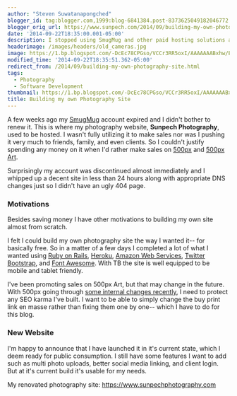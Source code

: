 ```yaml
---
author: "Steven Suwatanapongched"
blogger_id: tag:blogger.com,1999:blog-6841384.post-8373625049182046772
blogger_orig_url: https://www.sunpech.com/2014/09/building-my-own-photography-site.html
date: '2014-09-22T18:35:00.001-05:00'
description: I stopped using SmugMug and other paid hosting solutions and built my own photography website for Sunpech Photography.
headerimage: /images/headers/old_cameras.jpg
image: https://1.bp.blogspot.com/-DcEc78CPGso/VCCr3RR5oxI/AAAAAAABxhw/EhVWFgp_I1A/s800/Screen%2BShot%2B2014-09-22%2Bat%2B4.07.52%2BPM.png
modified_time: '2014-09-22T18:35:51.362-05:00'
redirect_from: /2014/09/building-my-own-photography-site.html
tags:
  - Photography
  - Software Development
thumbnail: https://1.bp.blogspot.com/-DcEc78CPGso/VCCr3RR5oxI/AAAAAAABxhw/EhVWFgp_I1A/s800/Screen%2BShot%2B2014-09-22%2Bat%2B4.07.52%2BPM.png
title: Building my own Photography Site
---
```



A few weeks ago my <a href="https://www.smugmug.com/">SmugMug</a> account expired and I didn't bother to renew it. This is where my photography website, <b>Sunpech Photography</b>, used to be hosted. I wasn't fully utilizing it to make sales nor was I pushing it very much to friends, family, and even clients. So I couldn't justify spending any money on it when I'd rather make sales on <a href="https://www.500px.com/">500px</a> and <a href="https://www.500pxart.com/">500px Art</a>.

Surprisingly my account was discontinued almost immediately and I whipped up a decent site in less than 24 hours along with appropriate DNS changes just so I didn't have an ugly 404 page.

### Motivations

Besides saving money I have other motivations to building my own site almost from scratch.

I felt I could build my own photography site the way I wanted it-- for basically free. So in a matter of a few days I completed a lot of what I wanted using <a href="https://www.rubyonrails.org/">Ruby on Rails</a>, <a href="https://heroku.com/">Heroku</a>, <a href="https://aws.amazon.com/">Amazon Web Services</a>, <a href="https://getbootstrap.com/">Twitter Bootstrap</a>, and <a href="https://fortawesome.github.io/Font-Awesome/">Font Awesome</a>. With TB the site is well equipped to be mobile and tablet friendly.

I've been promoting sales on 500px Art, but that may change in the future. With 500px going through <a href="https://techcrunch.com/2014/09/15/500px-co-founder-and-former-ceo-ousted-from-the-startup/">some internal changes recently</a>, I need to protect any SEO karma I've built. I want to be able to simply change the buy print link en masse rather than fixing them one by one-- which I have to do for this blog.

### New Website

I'm happy to announce that I have launched it in it's current state, which I deem ready for public consumption. I still have some features I want to add such as multi photo uploads, better social media linking, and client login. But at it's current build it's usable for my needs.

My renovated photography site: <a href="https://www.sunpechphotography.com/">https://www.sunpechphotography.com</a>

<a href="https://1.bp.blogspot.com/-DcEc78CPGso/VCCr3RR5oxI/AAAAAAABxhw/EhVWFgp_I1A/s800/Screen%2BShot%2B2014-09-22%2Bat%2B4.07.52%2BPM.png" alt="" ><img   border="0" src="https://1.bp.blogspot.com/-DcEc78CPGso/VCCr3RR5oxI/AAAAAAABxhw/EhVWFgp_I1A/s800/Screen%2BShot%2B2014-09-22%2Bat%2B4.07.52%2BPM.png" alt="" /></a>
